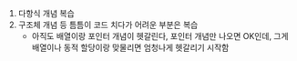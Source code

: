 
1. 다항식 개념 복습
2. 구조체 개념 등 틈틈이 코드 치다가 어려운 부분은 복습
    - 아직도 배열이랑 포인터 개념이 헷갈린다, 포인터 개념만 나오면 OK인데, 그게 배열이나 동적 할당이랑 맞물리면 엄청나게 헷갈리기 시작함